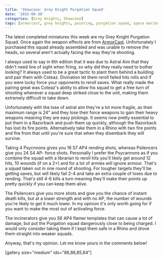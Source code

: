 ```yaml
---
title: 'Showcase: Grey Knight Purgation Squad'
date: '2015-09-30'
categories: [Grey Knights, Showcase]
tags: [armorcast, grey knights, painting, purgation squad, space marine]
---
```


The latest completed miniatures this week are my Grey Knight Purgation Squad. Once again the weapon effects are from [ArmorCast](http://www.armorcast.com/). Unfortunately I purchased this squad already assembled and was unable to remove the heads, so several aren't actually facing the way they're shooting.

I always used to say in 6th edition that it was due to Astral Aim that they didn't need line of sight when firing, so why did they really need to bother looking? It always used to be a great tactic to plant them behind a building and pair them with Coteaz. Divination let them reroll failed hits rolls and if you were lucky force your opponents to reroll saves. What really made the pairing great was Coteaz's ability to allow his squad to get a free turn of shooting whenever a squad deep striked close to the unit, making them extremely difficult to take down.

Unfortunately with the lose of astral aim they're a lot more fragile, as their maximum range is 24" and they lose their force weapons to gain their heavy weapons meaning they are easy pickings. It seems now pretty essential to put them in a Razorback and push them up quickly, although the Razorback has lost its fire points. Alternatively take them in a Rhino with two fire points and fire from that until you're sure that when they disembark they will survive.

Taking 4 Psycnnons gives you 16 S7 AP4 rending shots, whereas Psilencers give you 24 S4 AP- force shots. Personally I prefer the Psycannons as if you combine the squad with a librarian to reroll hits you'll likely get around 12 hits, 10 wounds (if on a 2+) and for a lot of armies will ignore armour. That's a squad taken out in one round of shooting. For tougher targets they'll be getting saves, but will likely fail 2-4 and take an extra couple of loses due to rending. That's still 4-6 kills a turn meaning they'll make their points up pretty quickly if you can keep them alive.

The Psilencers give you more shots and give you the chance of instant death kills, but at a lower strength and with no AP, the number of wounds you're likely to get it much lower. In my opinion it's only worth going for if you want to make the most out of activating force.

The incinerators give you S6 AP4 flamer templates that can cause a lot of damage, but put the Purgation squad dangerously close to being charged. I would only consider taking them if I kept them safe in a Rhino and drove them straight into weaker squads.

Anyway, that's my opinion. Let me know yours in the comments below!

[gallery size="medium" ids="88,86,85,84"]
